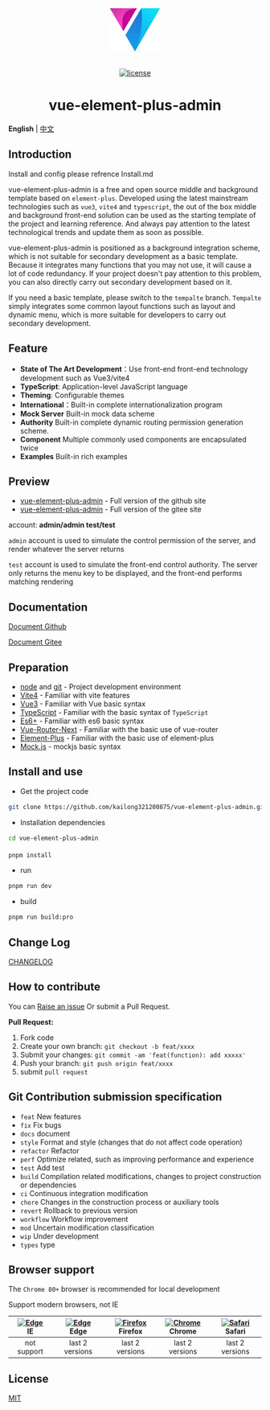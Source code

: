 <div align="center"> <a href="https://github.com/kailong321200875/vue-element-plus-admin"> <img width="100" src="./public/logo.png"> </a> <br> <br>

[![license](https://img.shields.io/github/license/kailong321200875/vue-element-plus-admin.svg)](LICENSE)

<h1>vue-element-plus-admin</h1>
</div>

**English** | [中文](./README.zh-CN.md)

## Introduction
Install and config please refrence Install.md

vue-element-plus-admin is a free and open source middle and background template based on `element-plus`. Developed using the latest mainstream technologies such as `vue3`, `vite4` and `typescript`, the out of the box middle and background front-end solution can be used as the starting template of the project and learning reference. And always pay attention to the latest technological trends and update them as soon as possible.

vue-element-plus-admin is positioned as a background integration scheme, which is not suitable for secondary development as a basic template. Because it integrates many functions that you may not use, it will cause a lot of code redundancy. If your project doesn't pay attention to this problem, you can also directly carry out secondary development based on it.

If you need a basic template, please switch to the `tempalte` branch. `Tempalte` simply integrates some common layout functions such as layout and dynamic menu, which is more suitable for developers to carry out secondary development.

## Feature

- **State of The Art Development**：Use front-end front-end technology development such as Vue3/vite4
- **TypeScript**: Application-level JavaScript language
- **Theming**: Configurable themes
- **International**：Built-in complete internationalization program
- **Mock Server** Built-in mock data scheme
- **Authority** Built-in complete dynamic routing permission generation scheme.
- **Component** Multiple commonly used components are encapsulated twice
- **Examples** Built-in rich examples

## Preview

- [vue-element-plus-admin](https://element-plus-admin.cn/) - Full version of the github site
- [vue-element-plus-admin](https://kailong110120130.gitee.io/vue-element-plus-admin) - Full version of the gitee site

account: **admin/admin test/test**

`admin` account is used to simulate the control permission of the server, and render whatever the server returns

`test` account is used to simulate the front-end control authority. The server only returns the menu key to be displayed, and the front-end performs matching rendering

## Documentation

[Document Github](https://element-plus-admin-doc.cn/)

[Document Gitee](https://kailong110120130.gitee.io/vue-element-plus-admin-doc)

## Preparation

- [node](http://nodejs.org/) and [git](https://git-scm.com/) - Project development environment
- [Vite4](https://vitejs.dev/) - Familiar with vite features
- [Vue3](https://v3.vuejs.org/) - Familiar with Vue basic syntax
- [TypeScript](https://www.typescriptlang.org/) - Familiar with the basic syntax of `TypeScript`
- [Es6+](http://es6.ruanyifeng.com/) - Familiar with es6 basic syntax
- [Vue-Router-Next](https://next.router.vuejs.org/) - Familiar with the basic use of vue-router
- [Element-Plus](https://element-plus.org/) - Familiar with the basic use of element-plus
- [Mock.js](https://github.com/nuysoft/Mock) - mockjs basic syntax

## Install and use

- Get the project code

```bash
git clone https://github.com/kailong321200875/vue-element-plus-admin.git
```

- Installation dependencies

```bash
cd vue-element-plus-admin

pnpm install

```

- run

```bash
pnpm run dev
```

- build

```bash
pnpm run build:pro
```

## Change Log

[CHANGELOG](./CHANGELOG.md)

## How to contribute

You can [Raise an issue](https://github.com/kailong321200875/vue-element-plus-admin/issues/new) Or submit a Pull Request.

**Pull Request:**

1. Fork code
2. Create your own branch: `git checkout -b feat/xxxx`
3. Submit your changes: `git commit -am 'feat(function): add xxxxx'`
4. Push your branch: `git push origin feat/xxxx`
5. submit `pull request`

## Git Contribution submission specification

- `feat` New features
- `fix` Fix bugs
- `docs` document
- `style` Format and style (changes that do not affect code operation)
- `refactor` Refactor
- `perf` Optimize related, such as improving performance and experience
- `test` Add test
- `build` Compilation related modifications, changes to project construction or dependencies
- `ci` Continuous integration modification
- `chore` Changes in the construction process or auxiliary tools
- `revert` Rollback to previous version
- `workflow` Workflow improvement
- `mod` Uncertain modification classification
- `wip` Under development
- `types` type

## Browser support

The `Chrome 80+` browser is recommended for local development

Support modern browsers, not IE

| [<img src="https://raw.githubusercontent.com/alrra/browser-logos/master/src/archive/internet-explorer_9-11/internet-explorer_9-11_48x48.png" alt=" Edge" width="24px" height="24px" />](http://godban.github.io/browsers-support-badges/)</br>IE | [<img src="https://raw.githubusercontent.com/alrra/browser-logos/master/src/edge/edge_48x48.png" alt=" Edge" width="24px" height="24px" />](http://godban.github.io/browsers-support-badges/)</br>Edge | [<img src="https://raw.githubusercontent.com/alrra/browser-logos/master/src/firefox/firefox_48x48.png" alt="Firefox" width="24px" height="24px" />](http://godban.github.io/browsers-support-badges/)</br>Firefox | [<img src="https://raw.githubusercontent.com/alrra/browser-logos/master/src/chrome/chrome_48x48.png" alt="Chrome" width="24px" height="24px" />](http://godban.github.io/browsers-support-badges/)</br>Chrome | [<img src="https://raw.githubusercontent.com/alrra/browser-logos/master/src/safari/safari_48x48.png" alt="Safari" width="24px" height="24px" />](http://godban.github.io/browsers-support-badges/)</br>Safari |
| :-: | :-: | :-: | :-: | :-: |
| not support | last 2 versions | last 2 versions | last 2 versions | last 2 versions |

## License

[MIT](./LICENSE)
